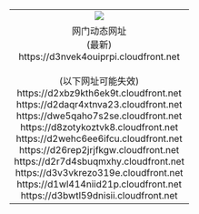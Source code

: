 ﻿<table>
  <tr></tr>
  <tr><td colspan=2 align=center><img src="https://d3nvek4ouiprpi.cloudfront.net/Up/oGate.jpg" /></td></tr>
  <tr><td colspan=2 align=center>网门动态网址<br/>(最新)
<br>https://d3nvek4ouiprpi.cloudfront.net
<br/><br/>(以下网址可能失效)
<br>https://d2xbz9kth6ek9t.cloudfront.net
<br>https://d2daqr4xtnva23.cloudfront.net
<br>https://dwe5qaho7s2se.cloudfront.net
<br>https://d8zotykoztvk8.cloudfront.net
<br>https://d2wehc6ee6ifcu.cloudfront.net
<br>https://d26rep2jrjfkgw.cloudfront.net
<br>https://d2r7d4sbuqmxhy.cloudfront.net
<br>https://d3v3vkrezo319e.cloudfront.net
<br>https://d1wl414niid21p.cloudfront.net
<br>https://d3bwtl59dnisii.cloudfront.net
    </td>
  </tr>
</table>
